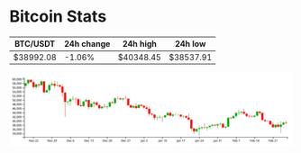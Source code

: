 # Bitcoin Stats

BTC/USDT|24h change|24h high|24h low|
|---|---|---|---|
|$38992.08|-1.06%|$40348.45|$38537.91|

<img src="./chart.svg">
